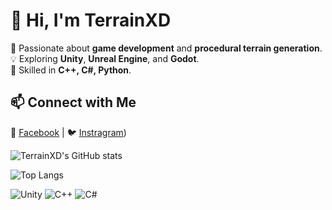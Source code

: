 # 👋 Hi, I'm TerrainXD  

🚀 Passionate about **game development** and **procedural terrain generation**.  
💡 Exploring **Unity**, **Unreal Engine**, and **Godot**.  
🔧 Skilled in **C++, C#, Python**.  


## 📫 Connect with Me  
💼 [Facebook](https://www.facebook.com/profile.php?id=100006508411076) | 🐦 [Instragram](https://www.instagram.com/tor__apichart/))  




![TerrainXD's GitHub stats](https://github-readme-stats.vercel.app/api?username=TerrainXD&show_icons=true&theme=radical)


![Top Langs](https://github-readme-stats.vercel.app/api/top-langs/?username=TerrainXD&layout=compact&theme=tokyonight)

![Unity](https://img.shields.io/badge/Engine-Unity-000?logo=unity&logoColor=white)
![C++](https://img.shields.io/badge/Language-C++-blue?logo=c%2B%2B&logoColor=white)
![C#](https://img.shields.io/badge/Language-C%23-239120?logo=csharp&logoColor=white)

